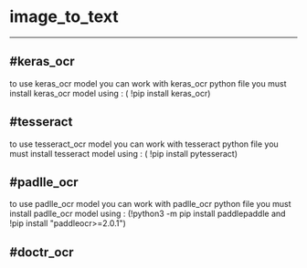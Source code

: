 # image_to_text


---
#keras_ocr
---

to use keras_ocr model you can work with keras_ocr python file you must install keras_ocr model using : ( !pip install keras_ocr)

#tesseract
---

to use tesseract_ocr model you can work with tesseract python file you must install tesseract model using : ( !pip install pytesseract)

#padlle_ocr
---

to use padlle_ocr model you can work with padlle_ocr python file you must install padlle_ocr model using : (!python3 -m pip install paddlepaddle
 and !pip install "paddleocr>=2.0.1")
 
 #doctr_ocr
 ---
 

